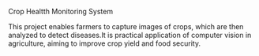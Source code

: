 Crop Healtth Monitoring System

This project enables farmers to capture images of crops, which are then analyzed to detect diseases.It is practical application of computer vision in agriculture, aiming to improve crop yield and food security.
